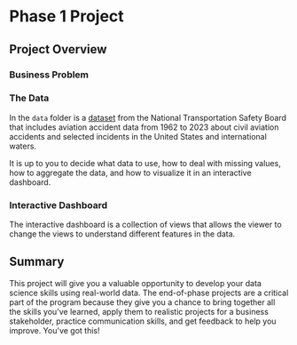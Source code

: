 # Phase 1 Project 

## Project Overview

### Business Problem

### The Data

In the `data` folder is a [dataset](https://www.kaggle.com/datasets/khsamaha/aviation-accident-database-synopses) from the National Transportation Safety Board that includes aviation accident data from 1962 to 2023 about civil aviation accidents and selected incidents in the United States and international waters.

It is up to you to decide what data to use, how to deal with missing values, how to aggregate the data, and how to visualize it in an interactive dashboard.


### Interactive Dashboard

The interactive dashboard is a collection of views that allows the viewer to change the views to understand different features in the data.


## Summary
This project will give you a valuable opportunity to develop your data science skills using real-world data. The end-of-phase projects are a critical part of the program because they give you a chance to bring together all the skills you've learned, apply them to realistic projects for a business stakeholder, practice communication skills, and get feedback to help you improve. You've got this!

